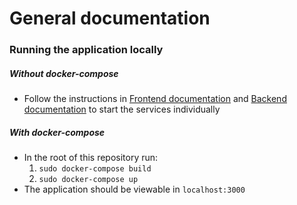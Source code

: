 # General documentation


### Running the application locally

##### Without docker-compose

* Follow the instructions in [Frontend documentation](https://github.com/ohtuprojekti-eficode/WEVC/blob/documentation/documentation/frontend.md) and [Backend documentation](https://github.com/ohtuprojekti-eficode/WEVC/blob/documentation/documentation/backend.md) to start the services individually

##### With docker-compose

* In the root of this repository run:
  1. `sudo docker-compose build`
  2. `sudo docker-compose up`
* The application should be viewable in `localhost:3000`
